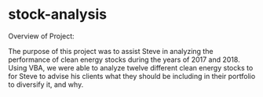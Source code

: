 # stock-analysis

Overview of Project:

The purpose of this project was to assist Steve in analyzing the performance of clean energy stocks during the years of 2017 and 2018. Using VBA, we were able to analyze twelve different clean energy stocks to for Steve to advise his clients what they should be including in their portfolio to diversify it, and why.

